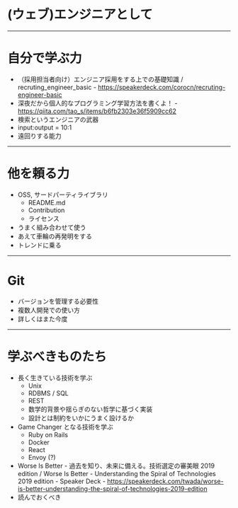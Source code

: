 # (ウェブ)エンジニアとして

---

# 自分で学ぶ力

- （採用担当者向け）エンジニア採用をする上での基礎知識 / recruting_engineer_basic - https://speakerdeck.com/corocn/recruting-engineer-basic
- 深夜だから個人的なプログラミング学習方法を書くよ！ - https://qiita.com/tao_s/items/b6fb2303e36f5909cc62
- 検索というエンジニアの武器
- input:output = 10:1
- 遠回りする能力

---

# 他を頼る力

- OSS, サードパーティライブラリ
  - README.md
  - Contribution
  - ライセンス
- うまく組み合わせて使う
- あえて車輪の再発明をする
- トレンドに乗る

---

# Git

- バージョンを管理する必要性
- 複数人開発での使い方
- 詳しくはまた今度

---

# 学ぶべきものたち

- 長く生きている技術を学ぶ
  - Unix
  - RDBMS / SQL
  - REST
  - 数学的背景や揺らぎのない哲学に基づく実装
  - 設計とは制約をいかにうまく設けるか
- Game Changer となる技術を学ぶ
  - Ruby on Rails
  - Docker
  - React
  - Envoy (?)
- Worse Is Better - 過去を知り、未来に備える。技術選定の審美眼 2019 edition / Worse Is Better - Understanding the Spiral of Technologies 2019 edition - Speaker Deck - https://speakerdeck.com/twada/worse-is-better-understanding-the-spiral-of-technologies-2019-edition
- 読んでおくべき
